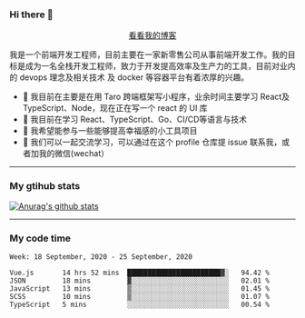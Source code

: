 ### Hi there 👋

<p align="center">
  <a href="https://real-jacket.github.io/">看看我的博客</a>
</p>

我是一个前端开发工程师，目前主要在一家新零售公司从事前端开发工作。我的目标是成为一名全栈开发工程师，致力于开发提高效率及生产力的工具，目前对业内的 devops 理念及相关技术 及 docker 等容器平台有着浓厚的兴趣。

- 🔭 我目前在主要是在用 Taro 跨端框架写小程序，业余时间主要学习 React及 TypeScript、Node，现在正在写一个 react 的 UI 库 
- 🌱 我目前在学习 React、TypeScript、Go、CI/CD等语言与技术
- 👯 我希望能参与一些能够提高幸福感的小工具项目
- 💬 我们可以一起交流学习，可以通过在这个 profile 仓库提 issue 联系我，或者加我的微信(wechat）

***

### My gtihub stats

[![Anurag's github stats](https://github-readme-stats.vercel.app/api?username=real-jacket)](https://github.com/anuraghazra/github-readme-stats)

***

### My code time

<!--START_SECTION:waka-->
```text
Week: 18 September, 2020 - 25 September, 2020

Vue.js       14 hrs 52 mins  ███████████████████████▓░   94.42 % 
JSON         18 mins         ▓░░░░░░░░░░░░░░░░░░░░░░░░   02.01 % 
JavaScript   13 mins         ▒░░░░░░░░░░░░░░░░░░░░░░░░   01.45 % 
SCSS         10 mins         ▒░░░░░░░░░░░░░░░░░░░░░░░░   01.07 % 
TypeScript   5 mins          ░░░░░░░░░░░░░░░░░░░░░░░░░   00.54 % 
```
<!--END_SECTION:waka-->
